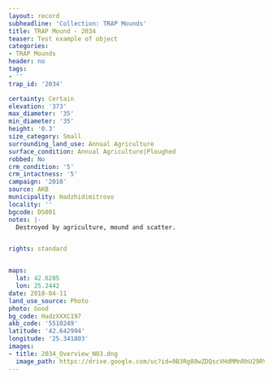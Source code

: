 ```yaml
---
layout: record
subheadline: 'Collection: TRAP Mounds'
title: TRAP Mound - 2034
teaser: Test example of object
categories:
- TRAP Mounds
header: no
tags:
- ''
trap_id: '2034'

certainty: Certain
elevation: '373'
max_diameter: '35'
min_diameter: '35'
height: '0.3'
size_category: Small
surrounding_land_use: Annual Agriculture
surface_condition: Annual Agriculture|Ploughed
robbed: No
crm_condition: '5'
crm_intactness: '5'
campaign: '2010'
source: AKB
municipality: Hadzhidimitrovo
locality: ''
bgcode: DS001
notes: |-
  Destroyed by agriculture, mound and scatter.


rights: standard


maps:
  lat: 42.6285
  lon: 25.2442
date: 2018-04-11
land_use_source: Photo
photo: Good
bg_code: HadzXXXC197
akb_code: '5510249'
latitude: '42.642994'
longitude: '25.341803'
images:
- title: 2034_Overview_N03.dng
  image_path: https://drive.google.com/uc?id=0B3Rg88wZDQscVHdMMnRhU29RVjA
---
```

